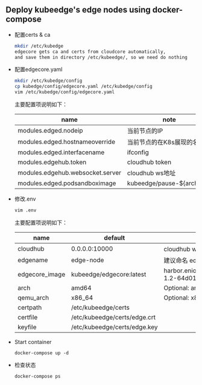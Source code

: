 ## Deploy kubeedge's edge nodes using docker-compose
+ 配置certs & ca
  ```bash
  mkdir /etc/kubedge
  edgecore gets ca and certs from cloudcore automatically, 
  and save them in directory /etc/kubeedge/, so we need do nothing
  ```
  
+ 配置edgecore.yaml
  ```bash
  mkdir /etc/kubedge/config
  cp kubedge/config/edgecore.yaml /etc/kubedge/config
  vim /etc/kubedge/config/edgecore.yaml
  ```
   主要配置项说明如下：
  
  | name                                 | note                        |
  | ------------------------------------ | --------------------------- |
  | modules.edged.nodeip                 | 当前节点的IP                |
  | modules.edged.hostnameoverride       | 当前节点的在K8s展现的名字   |
  | modules.edged.interfacename          | ifconfig                    |
  | modules.edgehub.token                | cloudhub token             |
  | modules.edgehub.websocket.server     | cloudhub ws地址             |
  | modules.edged.podsandboximage        | kubeedge/pause-${arch}:3.1  |
  
+ 修改.env

   ```bash
   vim .env
   ```
   主要配置项说明如下：
  
  | name            | default                           | note                                               |
  | --------------- | ----------------------------------| -------------------------------------------------- |
  | cloudhub        | 0.0.0.0:10000                     | cloudhub ws 地址, aks开发集群为20.44.194.240:10000 |
  | edgename        | edge-node                         | 建议命名 edge-${co-processor}${id} e.g. edge-gpu1  |
  | edgecore_image  | kubeedge/edgecore:latest          | harbor.eniot.io/eap/opensource/${arch}/edgecore:release-1.2-64d01dab    arch arm64\|x86         |
  | arch            | amd64                             | Optional: amd64 \| arm64v8 \| arm32v7 \| i386 \| s390x |
  | qemu_arch       | x86_64                            | Optional: x86_64 \| aarch64 \| arm \| i386 \| s390x  |
  | certpath        | /etc/kubeedge/certs               |                            |
  | certfile        | /etc/kubeedge/certs/edge.crt      |                            |
  | keyfile         | /etc/kubeedge/certs/edge.key      |                            |


+ Start container
  ```
  docker-compose up -d
  ```

+ 检查状态
  ```
  docker-compose ps
  ```

